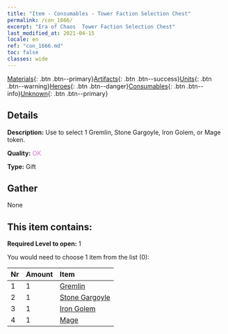 ```yaml
---
title: "Item - Consumables - Tower Faction Selection Chest"
permalink: /con_1666/
excerpt: "Era of Chaos  Tower Faction Selection Chest"
last_modified_at: 2021-04-15
locale: en
ref: "con_1666.md"
toc: false
classes: wide
---
```

 [Materials](/Items/){: .btn .btn--primary}[Artifacts](/Items/Artifacts/){: .btn .btn--success}[Units](/Items/Units/){: .btn .btn--warning}[Heroes](/Items/Heroes/){: .btn .btn--danger}[Consumables](/Items/Consumables/){: .btn .btn--info}[Unknown](/Items/Unknown/){: .btn .btn--primary}

## Details
 **Description:** Use to select 1 Gremlin, Stone Gargoyle, Iron Golem, or Mage token.

 **Quality:** <span style="color: #DA70D6">OK</span>

 **Type:** Gift

## Gather

  None

## This item contains:

 **Required Level to open:** 1

 You would need to choose 1 item from the list (0):

  | Nr | Amount |     Item    |
  |:---|:-------|:------------|
  | 1 | 1 | [Gremlin](/Items/unt_235/) |  | 
  | 2 | 1 | [Stone Gargoyle](/Items/unt_236/) |  | 
  | 3 | 1 | [Iron Golem](/Items/unt_237/) |  | 
  | 4 | 1 | [Mage](/Items/unt_238/) |  | 
